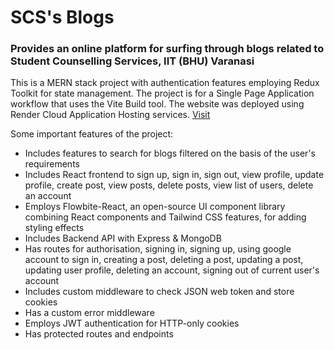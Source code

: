 # SCS's Blogs
### Provides an online platform for surfing through blogs related to Student Counselling Services, IIT (BHU) Varanasi

This is a MERN stack project with authentication features employing Redux Toolkit for state management. The project is for a Single Page Application workflow that uses the Vite Build tool. The website was deployed using Render Cloud Application Hosting services. [Visit](https://mern-blog-jjlw.onrender.com/)

Some important features of the project:

+ Includes features to search for blogs filtered on the basis of the user's requirements
+ Includes React frontend to sign up, sign in, sign out, view profile, update profile, create post, view posts, delete posts, view list of users, delete an account
+ Employs Flowbite-React, an open-source UI component library combining React components and Tailwind CSS features, for adding styling effects
+ Includes Backend API with Express & MongoDB
+ Has routes for authorisation, signing in, signing up, using google account to sign in, creating a post, deleting a post, updating a post, updating user profile, deleting an account, signing out of current user's account
+ Includes custom middleware to check JSON web token and store cookies
+ Has a custom error middleware
+ Employs JWT authentication for HTTP-only cookies
+ Has protected routes and endpoints
